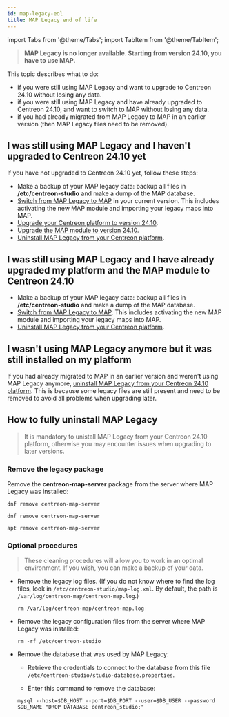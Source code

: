```yaml
---
id: map-legacy-eol
title: MAP Legacy end of life
---
```

import Tabs from '@theme/Tabs';
import TabItem from '@theme/TabItem';

> **MAP Legacy is no longer available. Starting from version 24.10, you have to use MAP.**

This topic describes what to do:

- if you were still using MAP Legacy and want to upgrade to Centreon 24.10 without losing any data.
- if you were still using MAP Legacy and have already upgraded to Centreon 24.10, and want to switch to MAP without losing any data.
- if you had already migrated from MAP Legacy to MAP in an earlier version (then MAP Legacy files need to be removed).

## I was still using MAP Legacy and I haven't upgraded to Centreon 24.10 yet

If you have not upgraded to Centreon 24.10 yet, follow these steps:

* Make a backup of your MAP legacy data: backup all files in **/etc/centreon-studio** and make a dump of the MAP database.
* [Switch from MAP Legacy to MAP](import-into-map-web.md) in your current version. This includes activating the new MAP module and importing your legacy maps into MAP.
* [Upgrade your Centreon platform to version 24.10](../../upgrade/introduction).
* [Upgrade the MAP module to version 24.10](map-web-upgrade.md).
* [Uninstall MAP Legacy from your Centreon platform](#how-to-fully-uninstall-map-legacy).

## I was still using MAP Legacy and I have already upgraded my platform and the MAP module to Centreon 24.10

* Make a backup of your MAP legacy data: backup all files in **/etc/centreon-studio** and make a dump of the MAP database.
* [Switch from MAP Legacy to MAP](import-into-map-web.md). This includes activating the new MAP module and importing your legacy maps into MAP.
* [Uninstall MAP Legacy from your Centreon platform](#how-to-fully-uninstall-map-legacy).

## I wasn't using MAP Legacy anymore but it was still installed on my platform

If you had already migrated to MAP in an earlier version and weren't using MAP Legacy anymore, [uninstall MAP Legacy from your Centreon 24.10 platform](#how-to-fully-uninstall-map-legacy). This is because some legacy files are still present and need to be removed to avoid all problems when upgrading later.

## How to fully uninstall MAP Legacy

> It is mandatory to unistall MAP Legacy from your Centreon 24.10 platform, otherwise you may encounter issues when upgrading to later versions.

### Remove the legacy package

Remove the **centreon-map-server** package from the server where MAP Legacy was installed:

<Tabs groupId="sync">
<TabItem value="Alma / RHEL / Oracle Linux 8" label="Alma / RHEL / Oracle Linux 8">

```shell
dnf remove centreon-map-server
```

</TabItem>
<TabItem value="Alma / RHEL / Oracle Linux 9" label="Alma / RHEL / Oracle Linux 9">

```shell
dnf remove centreon-map-server
```

</TabItem>
<TabItem value="Debian 12" label="Debian 12">

```shell
apt remove centreon-map-server
```

</TabItem>
</Tabs>

### Optional procedures

> These cleaning procedures will allow you to work in an optimal environment. If you wish, you can make a backup of your data.

- Remove the legacy log files. (If you do not know where to find the log files, look in `/etc/centreon-studio/map-log.xml`. By default, the path is `/var/log/centreon-map/centreon-map.log`.)
  
  ```shell
  rm /var/log/centreon-map/centreon-map.log
  ```

- Remove the legacy configuration files from the server where MAP Legacy was installed:
  
  ```shell
  rm -rf /etc/centreon-studio
  ```

- Remove the database that was used by MAP Legacy:
  
  - Retrieve the credentials to connect to the database from this file `/etc/centreon-studio/studio-database.properties`.

  - Enter this command to remove the database:

  ```shell
  mysql --host=$DB_HOST --port=$DB_PORT --user=$DB_USER --password $DB_NAME "DROP DATABASE centreon_studio;"
  ```

